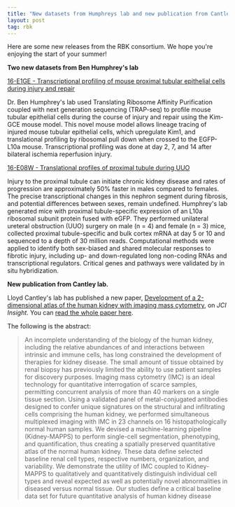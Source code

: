 ```yaml
---
title: "New datasets from Humphreys lab and new publication from Cantley lab"
layout: post
tag: rbk
---
```


Here are some new releases from the RBK consortium. We hope you're enjoying the start of your summer!

**Two new datasets from Ben Humphrey's lab**

[16-E1GE - Transcriptional profiling of mouse proximal tubular epithelial cells during injury and repair](https://www.rebuildingakidney.org/id/16-E1GE)

Dr. Ben Humphrey's lab used Translating Ribosome Affinity Purification coupled with next generation sequencing (TRAP-seq) to profile mouse tubular epithelial cells during the course of injury and repair using the Kim-GCE mouse model. This novel mouse model allows lineage tracing of injured mouse tubular epithelial cells, which upregulate Kim1, and translational profiling by ribosomal pull down when crossed to the EGFP-L10a mouse. Transcriptional profiling was done at day 2, 7, and 14 after bilateral ischemia reperfusion injury.

[16-E08W - Translational profiles of proximal tubule during UUO](https://www.rebuildingakidney.org/id/16-E08W)
    
Injury to the proximal tubule can initiate chronic kidney disease and rates of progression are approximately 50% faster in males compared to females. The precise transcriptional changes in this nephron segment during fibrosis, and potential differences between sexes, remain undefined. Humphrey's lab generated mice with proximal tubule-specific expression of an L10a ribosomal subunit protein fused with eGFP. They performed unilateral ureteral obstruction (UUO) surgery on male (n = 4) and female (n = 3) mice, collected proximal tubule-specific and bulk cortex mRNA at day 5 or 10 and sequenced to a depth of 30 million reads. Computational methods were applied to identify both sex-biased and shared molecular responses to fibrotic injury, including up- and down-regulated long non-coding RNAs and transcriptional regulators. Critical genes and pathways were validated by in situ hybridization.

**New publication from Cantley lab.**

Lloyd Cantley's lab has published a new paper, [Development of a 2-dimensional atlas of the human kidney with imaging mass cytometry](https://insight.jci.org/articles/view/129477), on _JCI Insight_. You can [read the whole paper here](https://insight.jci.org/articles/view/129477).

The following is the abstract:

>An incomplete understanding of the biology of the human kidney, including the relative abundances of and interactions between intrinsic and immune cells, has long constrained the development of therapies for kidney disease. The small amount of tissue obtained by renal biopsy has previously limited the ability to use patient samples for discovery purposes. Imaging mass cytometry (IMC) is an ideal technology for quantitative interrogation of scarce samples, permitting concurrent analysis of more than 40 markers on a single tissue section. Using a validated panel of metal-conjugated antibodies designed to confer unique signatures on the structural and infiltrating cells comprising the human kidney, we performed simultaneous multiplexed imaging with IMC in 23 channels on 16 histopathologically normal human samples. We devised a machine-learning pipeline (Kidney-MAPPS) to perform single-cell segmentation, phenotyping, and quantification, thus creating a spatially preserved quantitative atlas of the normal human kidney. These data define selected baseline renal cell types, respective numbers, organization, and variability. We demonstrate the utility of IMC coupled to Kidney-MAPPS to qualitatively and quantitatively distinguish individual cell types and reveal expected as well as potentially novel abnormalities in diseased versus normal tissue. Our studies define a critical baseline data set for future quantitative analysis of human kidney disease

